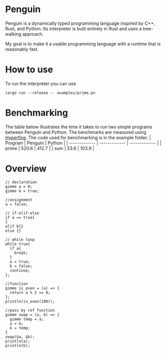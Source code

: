 # Penguin
Penguin is a dynamically typed programming language inspired by C++, Rust, and Python. Its interpreter is built entirely in Rust and uses a tree-walking approach.

My goal is to make it a usable programming language with a runtime that is reasonably fast.
# How to use
To run the interpreter you can use
```
cargo run --release -- examples/prime.pn
```
# Benchmarking
The table below illustrates the time it takes to run two simple programs between Penguin and Python. The benchmarks are measured using [Hyperfine](https://github.com/sharkdp/hyperfine). The code used for benchmarking is in the example folder.
| Program | Penguin  | Python |
| ------------- | ------------- | ------------- |
|  prime |  520.6 | 412.7 |
| sum  | 53.6  | 103.9  |
# Overview
```
// declaration
gimme a = 0;
gimme b = true;

//assignment
a = false;

// if-elif-else
if a == true{
}
elif b{}
else {}

// while loop
while true{
  if a{
    break;
  }
  a = true;
  b = false;
  continue;
};

//function
gimme is_even = (a) => {
  return a % 2 == 0;
};
println(is_even(100));

//pass by ref function
gimme swap = (a, b) => {
  gimme temp = a;
  a = b;
  b = temp;
}
swap(&a, &b);
println(a);
println(b);
```
